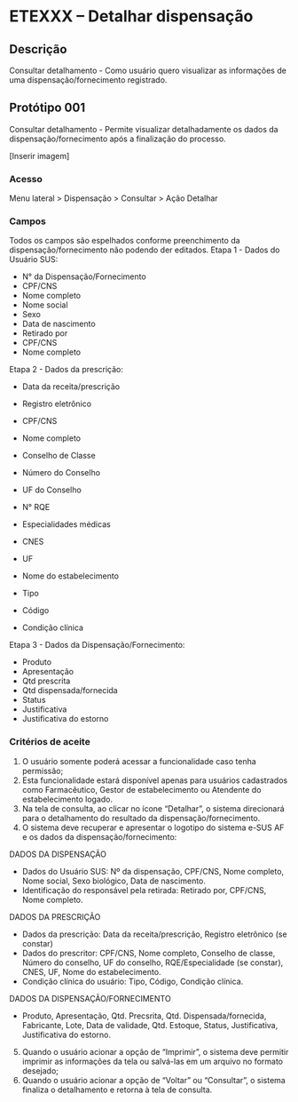 # ETEXXX – Detalhar dispensação <!-- Estou criando do zero este .md de acordo com o docx. -->

## Descrição 
Consultar detalhamento - Como usuário quero visualizar as informações de uma dispensação/fornecimento registrado. 

## Protótipo 001 

Consultar detalhamento - Permite visualizar detalhadamente os dados da dispensação/fornecimento após a finalização do processo.   

[Inserir imagem]

### Acesso 
Menu lateral > Dispensação > Consultar > Ação Detalhar 

### Campos
Todos os campos são espelhados conforme preenchimento da dispensação/fornecimento não podendo der editados. Etapa 1 - Dados do Usuário SUS: 

- N° da Dispensação/Fornecimento 
- CPF/CNS 
- Nome completo 
- Nome social 
- Sexo 
- Data de nascimento 
- Retirado por 
- CPF/CNS 
- Nome completo 

Etapa 2 - Dados da prescrição: 
- Data da receita/prescrição 
- Registro eletrônico 
- CPF/CNS 
- Nome completo 
- Conselho de Classe 
- Número do Conselho 
- UF do Conselho 
- N° RQE 

- Especialidades médicas 
- CNES 
- UF 
- Nome do estabelecimento 
- Tipo 
- Código 
- Condição clínica 

Etapa 3 - Dados da Dispensação/Fornecimento: 
- Produto 
- Apresentação 
- Qtd prescrita 
- Qtd dispensada/fornecida 
- Status 
- Justificativa 
- Justificativa do estorno 

### Critérios de aceite 

1. O usuário somente poderá acessar a funcionalidade caso tenha permissão;  
2. Esta funcionalidade estará disponível apenas para usuários cadastrados como Farmacêutico, Gestor de estabelecimento ou Atendente do estabelecimento logado. 
3. Na tela de consulta, ao clicar no ícone “Detalhar”, o sistema direcionará para o detalhamento do resultado da dispensação/fornecimento. 
4. O sistema deve recuperar e apresentar o logotipo do sistema e-SUS AF e os dados da dispensação/fornecimento: 

DADOS DA DISPENSAÇÃO 

- Dados do Usuário SUS: Nº da dispensação, CPF/CNS, Nome completo, Nome social, Sexo biológico, Data de nascimento. 
- Identificação do responsável pela retirada: Retirado por, CPF/CNS, Nome completo. 

DADOS DA PRESCRIÇÃO 

- Dados da prescrição: Data da receita/prescrição, Registro eletrônico (se constar) 
- Dados do prescritor: CPF/CNS, Nome completo, Conselho de classe, Número do conselho, UF do conselho, RQE/Especialidade (se constar), CNES, UF, Nome do estabelecimento. 
- Condição clínica do usuário: Tipo, Código, Condição clínica. 

DADOS DA DISPENSAÇÃO/FORNECIMENTO 

- Produto, Apresentação, Qtd. Precsrita, Qtd. Dispensada/fornecida, Fabricante, Lote, Data de validade, Qtd. Estoque, Status, Justificativa, Justificativa do estorno. 
5. Quando o usuário acionar a opção de “Imprimir”, o sistema deve permitir imprimir as informações da tela ou salvá-las em um arquivo no formato desejado;  
6. Quando o usuário acionar a opção de “Voltar” ou “Consultar”, o sistema finaliza o detalhamento e retorna à tela de consulta.   